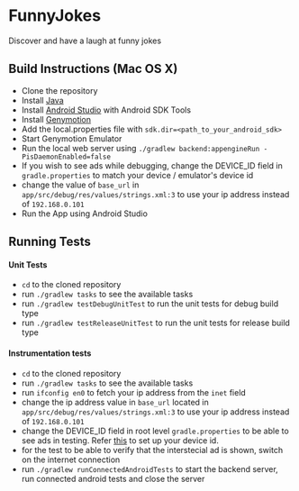 FunnyJokes
==========

Discover and have a laugh at funny jokes

Build Instructions (Mac OS X)
-----------------------------

- Clone the repository
- Install [Java](https://java.com/en/download/help/download_options.xml)
- Install [Android Studio](http://developer.android.com/sdk/index.html) with Android SDK Tools
- Install [Genymotion](https://www.genymotion.com/)
- Add the local.properties file with `sdk.dir=<path_to_your_android_sdk>`
- Start Genymotion Emulator
- Run the local web server using `./gradlew backend:appengineRun -PisDaemonEnabled=false`
- If you wish to see ads while debugging, change the DEVICE_ID field in `gradle.properties`
  to match your device / emulator's device id
- change the value of `base_url` in `app/src/debug/res/values/strings.xml:3` to use your ip address instead of `192.168.0.101`
- Run the App using Android Studio

Running Tests
-------------

#### Unit Tests
- `cd` to the cloned repository
- run `./gradlew tasks` to see the available tasks
- run `./gradlew testDebugUnitTest` to run the unit tests for debug build type
- run `./gradlew testReleaseUnitTest` to run the unit tests for release build type

#### Instrumentation tests
- `cd` to the cloned repository
- run `./gradlew tasks` to see the available tasks
- run `ifconfig en0` to fetch your ip address from the `inet` field
- change the ip address value in `base_url` located in `app/src/debug/res/values/strings.xml:3` to use your ip address instead of `192.168.0.101`
- change the DEVICE_ID field in root level `gradle.properties` to be able to see ads in testing.
  Refer [this](http://www.androidbegin.com/tutorial/integrating-new-google-admob-banner-interstitial-ads/) to set up your device id.
- for the test to be able to verify that the interstecial ad is shown, switch on the internet connection
- run `./gradlew runConnectedAndroidTests` to start the backend server, run connected android tests and close the server
